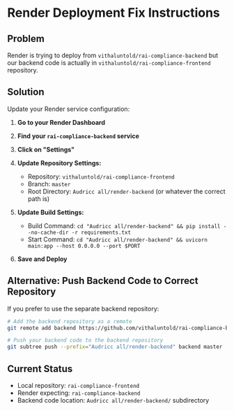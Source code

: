 # Render Deployment Fix Instructions

## Problem
Render is trying to deploy from `vithaluntold/rai-compliance-backend` but our backend code is actually in `vithaluntold/rai-compliance-frontend` repository.

## Solution
Update your Render service configuration:

1. **Go to your Render Dashboard**
2. **Find your `rai-compliance-backend` service**
3. **Click on "Settings"**
4. **Update Repository Settings:**
   - Repository: `vithaluntold/rai-compliance-frontend`
   - Branch: `master`
   - Root Directory: `Audricc all/render-backend` (or whatever the correct path is)

5. **Update Build Settings:**
   - Build Command: `cd "Audricc all/render-backend" && pip install --no-cache-dir -r requirements.txt`
   - Start Command: `cd "Audricc all/render-backend" && uvicorn main:app --host 0.0.0.0 --port $PORT`

6. **Save and Deploy**

## Alternative: Push Backend Code to Correct Repository

If you prefer to use the separate backend repository:

```bash
# Add the backend repository as a remote
git remote add backend https://github.com/vithaluntold/rai-compliance-backend.git

# Push your backend code to the backend repository
git subtree push --prefix="Audricc all/render-backend" backend master
```

## Current Status
- Local repository: `rai-compliance-frontend`
- Render expecting: `rai-compliance-backend`
- Backend code location: `Audricc all/render-backend/` subdirectory